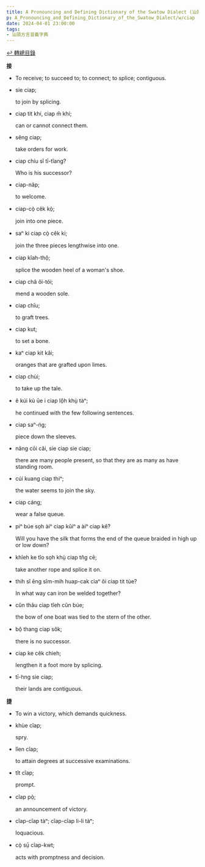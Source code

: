 ```yaml
---
title: A Pronouncing and Defining Dictionary of the Swatow Dialect (汕頭方言音義字典) / ciap
p: A_Pronouncing_and_Defining_Dictionary_of_the_Swatow_Dialect/w/ciap
date: 2024-04-01 23:00:00
tags: 
- 汕頭方言音義字典
---
```


[↩️ 轉總目錄](/A_Pronouncing_and_Defining_Dictionary_of_the_Swatow_Dialect)


**接**
- To receive; to succeed to; to connect; to splice; contiguous.

- sie ciap;

  to join by splicing.

- ciap tit khí, ciap m̄ khí;

  can or cannot connect them.

- sêng ciap;

  take orders for work.

- ciap chíu sĭ tī-tîang?

  Who is his successor?

- ciap-nâp;

  to welcome.

- ciap-cò̤ cêk kò̤;

  join into one piece.

- saⁿ ki ciap cò̤ cêk ki;

  join the three pieces lengthwise into one.

- ciap kîah-thô̤;

  splice the wooden heel of a woman's shoe.

- ciap châ ôi-tói;

  mend a wooden sole.

- ciap chīu;

  to graft trees.

- ciap kut;

  to set a bone.

- kaⁿ ciap kit kâi;

  oranges that are grafted upon limes.

- ciap chùi;

  to take up the tale.

- ĕ kúi kù ūe i ciap lô̤h khṳ̀ tàⁿ;

  he continued with the few following sentences.

- ciap saⁿ-ńg;

  piece down the sleeves.

- nâng cōi căi, sie ciap sie ciap;

  there are many people present, so that they are as many as have standing room.

- cúi kuang ciap thiⁿ;

  the water seems to join the sky.

- ciap cáng;

  wear a false queue.

- piⁿ búe so̤h àiⁿ ciap kûiⁿ a àiⁿ ciap kĕ?

  Will you have the silk that forms the end of the queue braided in high up or low down?

- khîeh ke tîo so̤h khṳ̀ ciap tn̂g cē;

  take another rope and splice it on.

- thih sĭ ēng sĭm-mih huap-cak cìaⁿ ŏi ciap tit tùe?

  In what way can iron be welded together?

- cûn thâu ciap tîeh cûn búe;

  the bow of one boat was tied to the stern of the other.

- bô̤ thang ciap sôk;

  there is no successor.

- ciap ke cêk chieh;

  lengthen it a foot more by splicing.

- tī-hng sie ciap;

  their lands are contiguous.

**捷**
- To win a victory, which demands quickness.

- khùe cîap;

  spry.

- lîen cîap;

  to attain degrees at successive examinations.

- tît cîap;

  prompt.

- cîap pò̤;

  an announcement of victory.

- cîap-cîap tàⁿ; cîap-cîap li-li tàⁿ;

  loquacious.

- cò̤ sṳ̄ cîap-kwt;

  acts with promptness and decision.